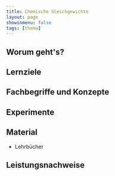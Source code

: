 ```yaml
---
title: Chemische Gleichgewichte
layout: page
showinmenu: false
tags: [thema]
---
```


## Worum geht's?

## Lernziele


## Fachbegriffe und Konzepte



## Experimente


## Material

- Lehrbücher

## Leistungsnachweise
